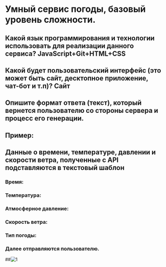 # Умный сервис погоды, базовый уровень сложности.

## 	Какой язык программирования и технологии использовать для реализации данного сервиса? JavaScript+Git+HTML+CSS
##	Какой будет пользовательский интерфейс (это может быть сайт, десктопное приложение, чат-бот и т.п)? Сайт
##	Опишите формат ответа (текст), который вернется пользователю со стороны сервера и процесс его генерации. 
##	Пример:
## Данные о времени, температуре, давлении и скорости ветра, полученные с API подставляются в текстовый шаблон
### Время:
### Температура: 
### Атмосферное давление: 
### Скорость ветра: 
### Тип погоды: 
### Далее отправляются пользователю.

##![1](https://drive.google.com/open?id=1WQaad7vkqzJ7-Q7wYh7JBHjnM7uOfUCc)



